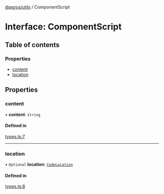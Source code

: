 [@agros/utils](../index.md) / ComponentScript

# Interface: ComponentScript

## Table of contents

### Properties

- [content](ComponentScript.md#content)
- [location](ComponentScript.md#location)

## Properties

### <a id="content" name="content"></a> content

• **content**: `string`

#### Defined in

[types.ts:7](https://github.com/agrosjs/agros/blob/462a64e/packages/agros-utils/src/types.ts#L7)

___

### <a id="location" name="location"></a> location

• `Optional` **location**: [`CodeLocation`](CodeLocation.md)

#### Defined in

[types.ts:8](https://github.com/agrosjs/agros/blob/462a64e/packages/agros-utils/src/types.ts#L8)
